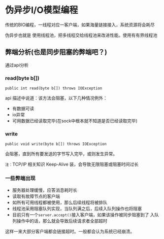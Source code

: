 # 伪异步I/O模型编程

传统的BIO编程，一线程对应一客户端，如果海量链接接入，系统资源将会耗尽

伪异步也就是 使用线程池，把多线程交给线程池来改进性能。使用有有界线程池

## 弊端分析(也是同步阻塞的弊端吧？)

通过api分析
### read(byte b[])
`public int read(byte b[]) throws IOException `

api 描述中说道：该方法会阻塞，以下几种情况例外：
- 有数据可读
- io异常
- 可用数据已经读取完毕(在sock中根本就不知道是否已经读取完毕)

### write
`public void write(byte b[]) throws IOException `

会阻塞，直到所有要发送的字节写入完毕，或则发生异常。

`注：`TCP/IP 相关知识 Keep-Alive 装，会导致无限阻塞或阻塞时间过长

### 一些弊端出现
- 服务器处理缓慢，应答消息耗时长
- 读取有故障节点的客户端
- 如所有可用线程都被使用，那么后续线程将被排队
- 线程池采用阻塞队列实现，当队列满之后，后续入队列操作也将阻塞
- 目前只有一个`server.accept()`接入客户端，如果该操作被同步阻塞到了 入队列操作中的话，那么就会导致后续请求者全部超时

这样一来大部分客户端都会链接超时。一般都会认为系统已经崩溃。